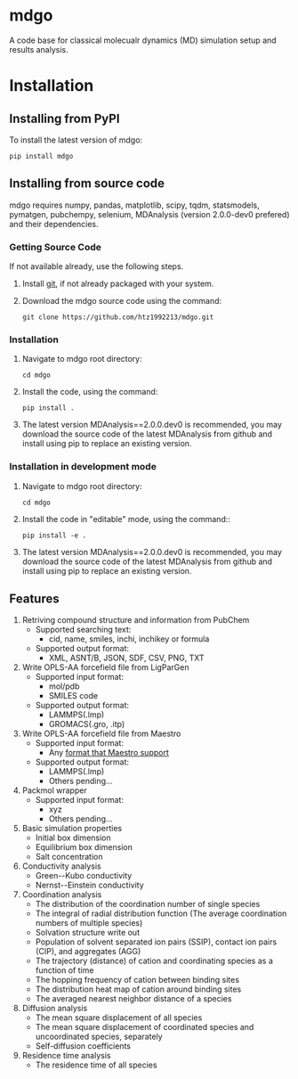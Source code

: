 # mdgo

A code base for classical molecualr dynamics (MD) simulation setup and results analysis. 

# Installation

## Installing from PyPI

To install the latest version of mdgo:

`pip install mdgo`
    
## Installing from source code

mdgo requires numpy, pandas, matplotlib, scipy, tqdm, statsmodels, pymatgen, pubchempy, selenium, MDAnalysis (version 2.0.0-dev0 prefered) and their dependencies.           

### Getting Source Code

If not available already, use the following steps.

1. Install [git](http://git-scm.com), if not already packaged with your system.

2. Download the mdgo source code using the command:

   `git clone https://github.com/htz1992213/mdgo.git`
    
### Installation

1. Navigate to mdgo root directory:

   `cd mdgo`

2. Install the code, using the command:

   `pip install .`

3. The latest version MDAnalysis==2.0.0.dev0 is recommended, you may download the source code of the latest MDAnalysis from github and install using pip to replace an existing version.

### Installation in development mode

1. Navigate to mdgo root directory:

   `cd mdgo`

2. Install the code in "editable" mode, using the command::

   `pip install -e .`

3. The latest version MDAnalysis==2.0.0.dev0 is recommended, you may download the source code of the latest MDAnalysis from github and install using pip to replace an existing version.

## Features

1.  Retriving compound structure and information from PubChem
    -   Supported searching text:
        -   cid, name, smiles, inchi, inchikey or formula
    -   Supported output format:
        -   XML, ASNT/B, JSON, SDF, CSV, PNG, TXT
2.  Write OPLS-AA forcefield file from LigParGen
    -   Supported input format:
        -   mol/pdb
        -   SMILES code
    -   Supported output format:
        -   LAMMPS(.lmp)
        -   GROMACS(.gro, .itp)
3.  Write OPLS-AA forcefield file from Maestro
    -   Supported input format:
        -   Any [format that Maestro support]
    -   Supported output format:
        -   LAMMPS(.lmp)
        -   Others pending\...
4.  Packmol wrapper
    -   Supported input format:
        -   xyz
        -   Others pending\...
5.  Basic simulation properties
    -   Initial box dimension
    -   Equilibrium box dimension
    -   Salt concentration
6.  Conductivity analysis
    -   Green--Kubo conductivity
    -   Nernst--Einstein conductivity
7.  Coordination analysis
    -   The distribution of the coordination number of single species
    -   The integral of radial distribution function (The average
        coordination numbers of multiple species)
    -   Solvation structure write out
    -   Population of solvent separated ion pairs (SSIP), contact ion
        pairs (CIP), and aggregates (AGG)
    -   The trajectory (distance) of cation and coordinating species as
        a function of time
    -   The hopping frequency of cation between binding sites
    -   The distribution heat map of cation around binding sites
    -   The averaged nearest neighbor distance of a species
8.  Diffusion analysis
    -   The mean square displacement of all species
    -   The mean square displacement of coordinated species and
        uncoordinated species, separately
    -   Self-diffusion coefficients
9.  Residence time analysis
    -   The residence time of all species

  [format that Maestro support]: https://www.schrodinger.com/kb/1278
